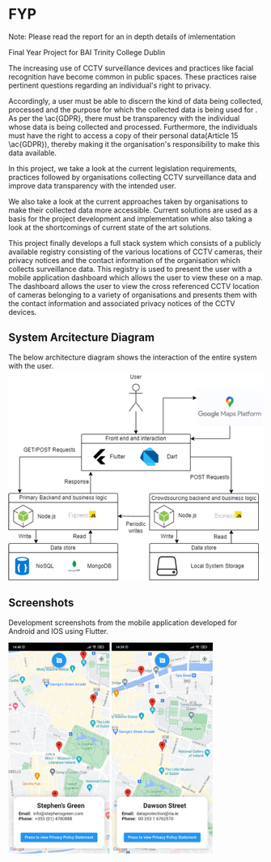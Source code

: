 # FYP

Note: Please read the report for an in depth details of imlementation

Final Year Project for BAI Trinity College Dublin

The increasing use of CCTV surveillance devices and practices like facial recognition have become common in public spaces. These practices raise pertinent questions regarding an individual's right to privacy.

Accordingly, a user must be able to discern the kind of data being collected, processed and the purpose for which the collected data is being used for . As per the \ac{GDPR}, there must be transparency with the individual whose data is being collected and processed. Furthermore, the individuals must have the right to access a copy of their personal data(Article 15 \ac{GDPR}), thereby making it the organisation's responsibility to make this data available.

In this project, we take a look at the current legislation requirements, practices followed by organisations collecting CCTV surveillance data and improve data transparency with the intended user.

We also take a look at the current approaches taken by organisations to make their collected data more accessible. Current solutions are used as a basis for the project development and implementation while also taking a look at the shortcomings of current state of the art solutions.

This project finally develops a full stack system which consists of a publicly available registry consisting of the various locations of CCTV cameras, their privacy notices and the contact information of the organisation which collects surveillance data. This registry is used to present the user with a mobile application dashboard which allows the user to view these on a map. The dashboard allows the user to view the cross referenced CCTV location of cameras belonging to a variety of organisations and presents them with the contact information and associated privacy notices of the CCTV devices.


## System Arcitecture Diagram
The below architecture diagram shows the interaction of the entire system with the user.
![alt text](./assets/images/overall_system_architecture.drawio.png)

## Screenshots
Development screenshots from the mobile application developed for Android and IOS using Flutter. 

<img src="./assets/images/2_Screenshot_informationBox_1.jpg" alt="drawing" width="200"/>

<img src="./assets/images/3_Screenshot_informatioBox_2.jpg" alt="drawing" width="200"/>


